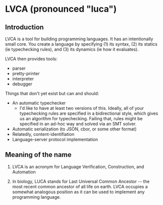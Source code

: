 # LVCA (pronounced "luca")

## Introduction

LVCA is a tool for building programming languages. It has an intentionally
small core. You create a language by specifying (1) its syntax, (2) its statics (ie typechecking rules), and (3) its dynamics (ie how it evaluates).

LVCA then provides tools:
* parser
* pretty-printer
* interpreter
* debugger

Things that don't yet exist but can and should:

* An automatic typechecker
  - I'd like to have at least two versions of this. Ideally, all of your typechecking rules are specified in a bidirectional style, which gives us an algorithm for typechecking. Failing that, rules might be specified in an ad-hoc way and solved via an SMT solver.
* Automatic serialization (to JSON, cbor, or some other format)
* Relatedly, content-identifiation
* Language-server protocol implementation

## Meaning of the name

1. LVCA is an acronym for Language Verification, Construction, and Automation

2. In biology, LUCA stands for Last Universal Common Ancestor -- the most recent common ancestor of all life on earth. LVCA occupies a somewhat analogous position as it can be used to implement any programming language.
